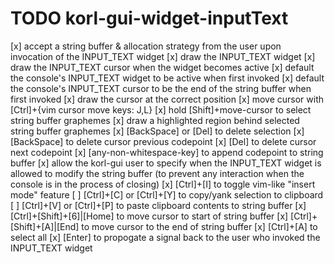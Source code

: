 # TODO korl-gui-widget-inputText

[x] accept a string buffer & allocation strategy from the user upon invocation of the INPUT_TEXT widget
[x] draw the INPUT_TEXT widget
[x] draw the INPUT_TEXT cursor when the widget becomes active
[x] default the console's INPUT_TEXT widget to be active when first invoked
[x] default the console's INPUT_TEXT cursor to be the end of the string buffer when first invoked
[x] draw the cursor at the correct position
[x] move cursor with [Ctrl]+{vim cursor move keys: J,L}
[x] hold [Shift]+move-cursor to select string buffer graphemes
[x] draw a highlighted region behind selected string buffer graphemes
[x] [BackSpace] or [Del] to delete selection
[x] [BackSpace] to delete cursor previous codepoint
[x] [Del] to delete cursor next codepoint
[x] [any-non-whitespace-key] to append codepoint to string buffer
[x] allow the korl-gui user to specify when the INPUT_TEXT widget is allowed to modify the string buffer (to prevent any interaction when the console is in the process of closing)
[x] [Ctrl]+[I] to toggle vim-like "insert mode" feature
[ ] [Ctrl]+[C] or [Ctrl]+[Y] to copy/yank selection to clipboard
[ ] [Ctrl]+[V] or [Ctrl]+[P] to paste clipboard contents to string buffer
[x] [Ctrl]+[Shift]+[6]|[Home] to move cursor to start of string buffer
[x] [Ctrl]+[Shift]+[A]|[End]  to move cursor to the end of string buffer
[x] [Ctrl]+[A] to select all
[x] [Enter] to propogate a signal back to the user who invoked the INPUT_TEXT widget
